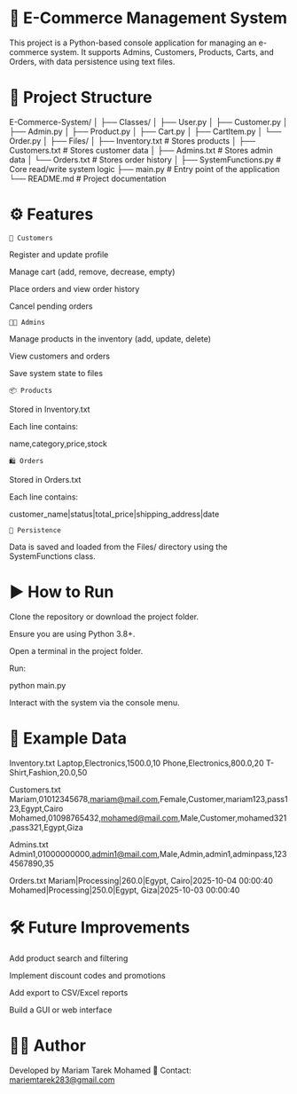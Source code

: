 # 🛒 E-Commerce Management System

This project is a Python-based console application for managing an e-commerce system.
It supports Admins, Customers, Products, Carts, and Orders, with data persistence using text files.

# 📂 Project Structure
E-Commerce-System/
│
├── Classes/
│   ├── User.py
│   ├── Customer.py
│   ├── Admin.py
│   ├── Product.py
│   ├── Cart.py
│   ├── CartItem.py
│   └── Order.py
│
├── Files/
│   ├── Inventory.txt   # Stores products
│   ├── Customers.txt   # Stores customer data
│   ├── Admins.txt      # Stores admin data
│   └── Orders.txt      # Stores order history
│
├── SystemFunctions.py   # Core read/write system logic
├── main.py              # Entry point of the application
└── README.md            # Project documentation

# ⚙️ Features
    👤 Customers

Register and update profile

Manage cart (add, remove, decrease, empty)

Place orders and view order history

Cancel pending orders

    👨‍💼 Admins

Manage products in the inventory (add, update, delete)

View customers and orders

Save system state to files

    📦 Products

Stored in Inventory.txt

Each line contains:

name,category,price,stock

    🛍️ Orders

Stored in Orders.txt

Each line contains:

customer_name|status|total_price|shipping_address|date

    💾 Persistence

Data is saved and loaded from the Files/ directory using the SystemFunctions class.

# ▶️ How to Run

Clone the repository or download the project folder.

Ensure you are using Python 3.8+.

Open a terminal in the project folder.

Run:

python main.py


Interact with the system via the console menu.

# 📑 Example Data
Inventory.txt
Laptop,Electronics,1500.0,10
Phone,Electronics,800.0,20
T-Shirt,Fashion,20.0,50

Customers.txt
Mariam,01012345678,mariam@mail.com,Female,Customer,mariam123,pass123,Egypt,Cairo
Mohamed,01098765432,mohamed@mail.com,Male,Customer,mohamed321,pass321,Egypt,Giza

Admins.txt
Admin1,01000000000,admin1@mail.com,Male,Admin,admin1,adminpass,1234567890,35

Orders.txt
Mariam|Processing|260.0|Egypt, Cairo|2025-10-04 00:00:40
Mohamed|Processing|250.0|Egypt, Giza|2025-10-03 00:00:40

# 🛠️ Future Improvements

Add product search and filtering

Implement discount codes and promotions

Add export to CSV/Excel reports

Build a GUI or web interface

# 👨‍💻 Author

Developed by Mariam Tarek Mohamed
📧 Contact: mariemtarek283@gmail.com